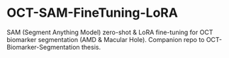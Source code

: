 # OCT-SAM-FineTuning-LoRA
SAM (Segment Anything Model) zero-shot &amp; LoRA fine-tuning for OCT biomarker segmentation (AMD &amp; Macular Hole). Companion repo to OCT-Biomarker-Segmentation thesis.
